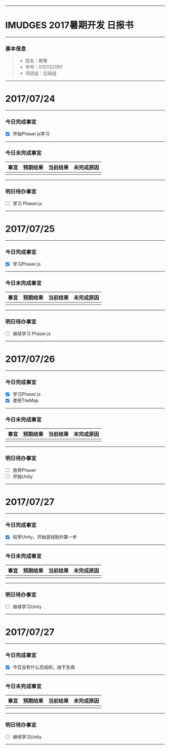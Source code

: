 
-------

# IMUDGES 2017暑期开发 日报书

-------


### 基本信息
> * 姓名：朝鲁
> * 学号：0151122061
> * 项目组：后端组

-------


# 2017/07/24

-------

### 今日完成事宜
- [x]  开始Phaser.js学习

-----
### 今日未完成事宜


| 事宜     |预期结果| 当前结果  | 未完成原因   | 
| :--------:  | :-----:  | :-----:  | :----:  |
|    |   |   |    |


------
### 明日待办事宜
- [ ] 学习 Phaser.js
-------

# 2017/07/25

-------

### 今日完成事宜
- [x]  学习Phaser.js

-----
### 今日未完成事宜


| 事宜     |预期结果| 当前结果  | 未完成原因   | 
| :--------:  | :-----:  | :-----:  | :----:  |
|    |   |   |    |


------
### 明日待办事宜
- [ ] 继续学习 Phaser.js
-------


# 2017/07/26

-------

### 今日完成事宜
- [x]  学习Phaser.js
- [x]  使用TileMap

-----
### 今日未完成事宜


| 事宜     |预期结果| 当前结果  | 未完成原因   | 
| :--------:  | :-----:  | :-----:  | :----:  |
|    |   |   |    |


------
### 明日待办事宜
- [ ] 放弃Phaser
- [ ] 开始Unity
-------


# 2017/07/27

-------

### 今日完成事宜
- [x]  初学Unity，开始游戏制作第一步

-----
### 今日未完成事宜


| 事宜     |预期结果| 当前结果  | 未完成原因   | 
| :--------:  | :-----:  | :-----:  | :----:  |
|    |   |   |    |


------
### 明日待办事宜
- [ ] 继续学习Unity
-------


# 2017/07/27

-------

### 今日完成事宜
- [x]  今日没有什么完成的，由于生病

-----
### 今日未完成事宜


| 事宜     |预期结果| 当前结果  | 未完成原因   | 
| :--------:  | :-----:  | :-----:  | :----:  |
|    |   |   |    |


------
### 明日待办事宜
- [ ] 继续学习Unity
-------
